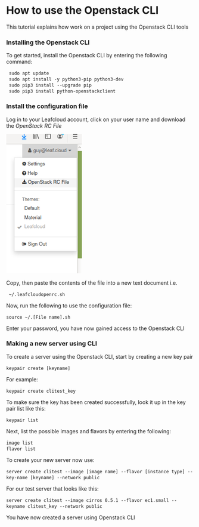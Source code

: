 # How to use the Openstack CLI

This tutorial explains how work on a project using the Openstack CLI tools 

### Installing the Openstack CLI

To get started, install the Openstack CLI by entering the following command:

```
 sudo apt update
 sudo apt install -y python3-pip python3-dev
 sudo pip3 install --upgrade pip
 sudo pip3 install python-openstackclient
 ```


### Install the configuration file

Log in to your Leafcloud account, click on your user name and download the *OpenStack RC File*

![openstack-cli-1](../images/openstack-cli-1.png)

Copy, then paste the contents of the file into a new text document i.e.

``` shell
 ~/.leafcloudopenrc.sh
```

Now, run the following to use the configuration file:

``` shell
source ~/.[File name].sh
```

Enter your password, you have now gained access to the Openstack CLI 

### Making a new server using CLI

To create a server using the Openstack CLI, start by creating a new key pair

``` shell
keypair create [keyname]
```
For example:

``` shell
keypair create clitest_key
```

To make sure the key has been created successfully, look it up in the key pair list like this:

``` shell
keypair list
```

Next, list the possible images and flavors by entering the following:

``` shell
image list
flavor list
```

To create your new server now use:

``` shell
server create clitest --image [image name] --flavor [instance type] --key-name [keyname] --network public
```
For our test server that looks like this:

``` shell
server create clitest --image cirros 0.5.1 --flavor ec1.small --keyname clitest_key --network public
```

You have now created a server using Openstack CLI

